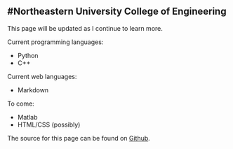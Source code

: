 #Northeastern University College of Engineering
------------------------------------------------------------

This page will be updated as I continue to learn more.

Current programming languages: 
+ Python
+ C++

Current web languages:
+ Markdown

To come:
+ Matlab
+ HTML/CSS (possibly)

The source for this page can be found on [Github](github.com/tycv/Markdown).
